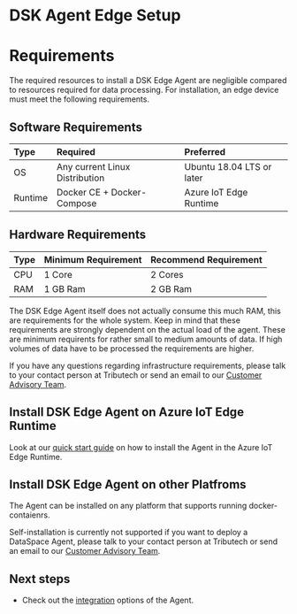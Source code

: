# DSK Agent Edge Setup

# Requirements

The required resources to install a DSK Edge Agent are negligible compared to resources required for data processing. For installation, an edge device must meet the following requirements.

## Software Requirements

| Type    | Required                       | Preferred                 |
| :------ | :----------------------------- | :------------------------ |
| OS      | Any current Linux Distribution | Ubuntu 18.04 LTS or later |
| Runtime | Docker CE + Docker-Compose     | Azure IoT Edge Runtime    |

## Hardware Requirements

| Type | Minimum Requirement | Recommend Requirement |
| :--- | :------------------ | :-------------------- |
| CPU  | 1 Core              | 2 Cores               |
| RAM  | 1 GB Ram            | 2 GB Ram              |

The DSK Edge Agent itself does not actually consume this much RAM, this are requirements for the whole system. Keep in mind that these requirements are strongly dependent on the actual load of the agent. These are minimum requirents for rather small to medium amounts of data. If high volumes of data have to be processed the requirements are higher.

If you have any questions regarding infrastructure requirements, please talk to your contact person at Tributech or send an email to our [Customer Advisory Team](mailto:customer-advisory@tributech.io).

## Install DSK Edge Agent on Azure IoT Edge Runtime

Look at our [quick start guide](../../quickstart/overview.md) on how to install the Agent in the Azure IoT Edge Runtime.

## Install DSK Edge Agent on other Platfroms

The Agent can be installed on any platform that supports running docker-contaienrs.

Self-installation is currently not supported if you want to deploy a DataSpace Agent, please talk to your contact person at Tributech or send an email to our [Customer Advisory Team](https://www.tributech.io/about-us/).

## Next steps

- Check out the [integration](../../integration/agent/examples.md) options of the Agent.
